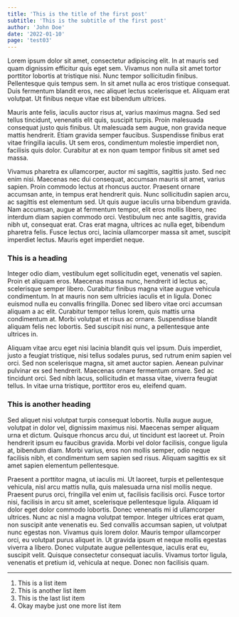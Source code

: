 ```yaml
---
title: 'This is the title of the first post'
subtitle: 'This is the subtitle of the first post'
author: 'John Doe'
date: '2022-01-10'
page: 'test03'
---
```


Lorem ipsum dolor sit amet, consectetur adipiscing elit. In at mauris sed quam dignissim efficitur quis eget sem. Vivamus non nulla sit amet tortor porttitor lobortis at tristique nisi. Nunc tempor sollicitudin finibus. Pellentesque quis tempus sem. In sit amet nulla ac eros tristique consequat. Duis fermentum blandit eros, nec aliquet lectus scelerisque et. Aliquam erat volutpat. Ut finibus neque vitae est bibendum ultrices.

Mauris ante felis, iaculis auctor risus at, varius maximus magna. Sed sed tellus tincidunt, venenatis elit quis, suscipit turpis. Proin malesuada consequat justo quis finibus. Ut malesuada sem augue, non gravida neque mattis hendrerit. Etiam gravida semper faucibus. Suspendisse finibus erat vitae fringilla iaculis. Ut sem eros, condimentum molestie imperdiet non, facilisis quis dolor. Curabitur at ex non quam tempor finibus sit amet sed massa.

Vivamus pharetra ex ullamcorper, auctor mi sagittis, sagittis justo. Sed nec enim nisi. Maecenas nec dui consequat, accumsan mauris sit amet, varius sapien. Proin commodo lectus at rhoncus auctor. Praesent ornare accumsan ante, in tempus erat hendrerit quis. Nunc sollicitudin sapien arcu, ac sagittis est elementum sed. Ut quis augue iaculis urna bibendum gravida. Nam accumsan, augue at fermentum tempor, elit eros mollis libero, nec interdum diam sapien commodo orci. Vestibulum nec ante sagittis, gravida nibh ut, consequat erat. Cras erat magna, ultrices ac nulla eget, bibendum pharetra felis. Fusce lectus orci, lacinia ullamcorper massa sit amet, suscipit imperdiet lectus. Mauris eget imperdiet neque.

### This is a heading
Integer odio diam, vestibulum eget sollicitudin eget, venenatis vel sapien. Proin et aliquam eros. Maecenas massa nunc, hendrerit id lectus ac, scelerisque semper libero. Curabitur finibus magna vitae augue vehicula condimentum. In at mauris non sem ultricies iaculis et in ligula. Donec euismod nulla eu convallis fringilla. Donec sed libero vitae orci accumsan aliquam a ac elit. Curabitur tempor tellus lorem, quis mattis urna condimentum at. Morbi volutpat et risus ac ornare. Suspendisse blandit aliquam felis nec lobortis. Sed suscipit nisi nunc, a pellentesque ante ultrices in.

Aliquam vitae arcu eget nisi lacinia blandit quis vel ipsum. Duis imperdiet, justo a feugiat tristique, nisi tellus sodales purus, sed rutrum enim sapien vel orci. Sed non scelerisque magna, sit amet auctor sapien. Aenean pulvinar pulvinar ex sed hendrerit. Maecenas ornare fermentum ornare. Sed ac tincidunt orci. Sed nibh lacus, sollicitudin et massa vitae, viverra feugiat tellus. In vitae urna tristique, porttitor eros eu, eleifend quam.

### This is another heading
Sed aliquet nisi volutpat turpis consequat lobortis. Nulla augue augue, volutpat in dolor vel, dignissim maximus nisi. Maecenas semper aliquam urna et dictum. Quisque rhoncus arcu dui, ut tincidunt est laoreet ut. Proin hendrerit ipsum eu faucibus gravida. Morbi vel dolor facilisis, congue ligula at, bibendum diam. Morbi varius, eros non mollis semper, odio neque facilisis nibh, et condimentum sem sapien sed risus. Aliquam sagittis ex sit amet sapien elementum pellentesque.

Praesent a porttitor magna, ut iaculis mi. Ut laoreet, turpis et pellentesque vehicula, nisl arcu mattis nulla, quis malesuada urna nisl mollis neque. Praesent purus orci, fringilla vel enim ut, facilisis facilisis orci. Fusce tortor nisi, facilisis in arcu sit amet, scelerisque pellentesque ligula. Aliquam id dolor eget dolor commodo lobortis. Donec venenatis mi id ullamcorper ultrices. Nunc ac nisl a magna volutpat tempor. Integer ultrices erat quam, non suscipit ante venenatis eu. Sed convallis accumsan sapien, ut volutpat nunc egestas non. Vivamus quis lorem dolor. Mauris tempor ullamcorper orci, eu volutpat purus aliquet in. Ut gravida ipsum et neque mollis egestas viverra a libero. Donec vulputate augue pellentesque, iaculis erat eu, suscipit velit. Quisque consectetur consequat iaculis. Vivamus tortor ligula, venenatis et pretium id, vehicula at neque. Donec non facilisis quam.  

***
1. This is a list item
2. This is another list item
3. This is the last list item
4. Okay maybe just one more list item